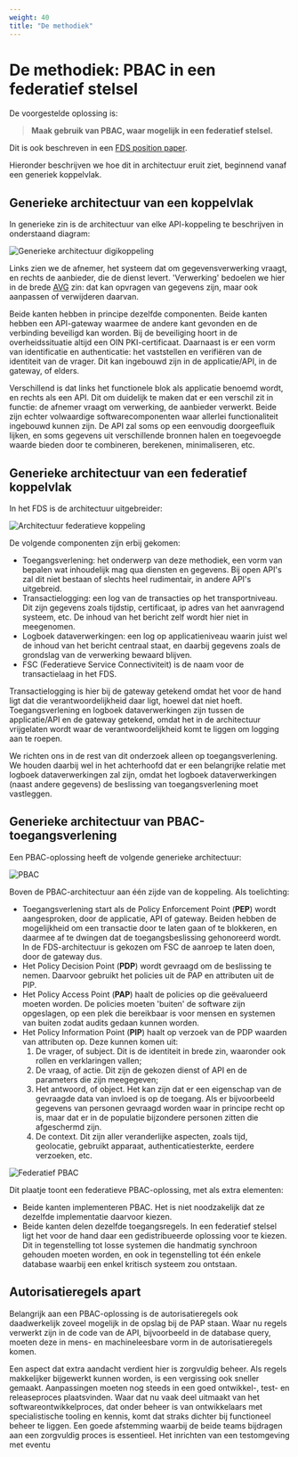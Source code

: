 ```yaml
---
weight: 40
title: "De methodiek"
---
```


# De methodiek: PBAC in een federatief stelsel

De voorgestelde oplossing is: 
> **Maak gebruik van PBAC, waar mogelijk in een federatief stelsel.**

Dit is ook beschreven in een [FDS position paper](https://federatief.datastelsel.nl/kennisbank/pbac/#hoe-werkt-pbac-over-verschillende-organisaties-in-een-federatief-datastelsel).

Hieronder beschrijven we hoe dit in architectuur eruit ziet, beginnend vanaf een generiek koppelvlak.

## Generieke architectuur van een koppelvlak

In generieke zin is de architectuur van elke API-koppeling te beschrijven in onderstaand diagram:

![Generieke architectuur digikoppeling](/images/1.2.3.4.1_architectuur_digikoppeling.png)

Links zien we de afnemer, het systeem dat om gegevensverwerking vraagt, en rechts de aanbieder, die de dienst levert.
'Verwerking' bedoelen we hier in de brede [AVG](https://www.autoriteitpersoonsgegevens.nl/themas/basis-avg/privacy-en-persoonsgegevens/verwerken-van-persoonsgegevens) zin: dat kan opvragen van gegevens zijn, maar ook aanpassen of verwijderen daarvan.

Beide kanten hebben in principe dezelfde componenten.
Beide kanten hebben een API-gateway waarmee de andere kant gevonden en de verbinding beveiligd kan worden. 
Bij de beveiliging hoort in de overheidssituatie altijd een OIN PKI-certificaat. 
Daarnaast is er een vorm van identificatie en authenticatie: het vaststellen en verifiëren van de identiteit van de vrager. 
Dit kan ingebouwd zijn in de applicatie/API, in de gateway, of elders. 

Verschillend is dat links het functionele blok als applicatie benoemd wordt, en rechts als een API. Dit om duidelijk
te maken dat er een verschil zit in functie: de afnemer vraagt om verwerking, de aanbieder verwerkt. 
Beide zijn echter volwaardige softwarecomponenten waar allerlei functionaliteit ingebouwd kunnen zijn. De API zal soms op een
eenvoudig doorgeefluik lijken, en soms gegevens uit verschillende bronnen halen en toegevoegde waarde bieden
door te combineren, berekenen, minimaliseren, etc.

## Generieke architectuur van een federatief koppelvlak

In het FDS is de architectuur uitgebreider:

![Architectuur federatieve koppeling](/images/1.2.3.4.2_architectuur_federatieve_koppeling.png)

De volgende componenten zijn erbij gekomen:
- Toegangsverlening: het onderwerp van deze methodiek, een vorm van bepalen wat inhoudelijk mag qua diensten en gegevens. Bij open API's zal dit niet bestaan of
slechts heel rudimentair, in andere API's uitgebreid.
- Transactielogging: een log van de transacties op het transportniveau. Dit zijn gegevens zoals tijdstip, certificaat, ip adres
van het aanvragend systeem, etc. De inhoud van het bericht zelf wordt hier niet in meegenomen. 
- Logboek dataverwerkingen: een log op applicatieniveau waarin juist wel de inhoud van het bericht centraal staat, en daarbij gegevens
zoals de grondslag van de verwerking bewaard blijven. 
- FSC (Federatieve Service Connectiviteit) is de naam voor de transactielaag in het FDS.

Transactielogging is hier bij de gateway getekend omdat het voor de hand ligt dat die verantwoordelijkheid daar ligt, hoewel dat niet hoeft.
Toegangsverlening en logboek dataverwerkingen zijn tussen de applicatie/API en de gateway getekend, omdat het in de
architectuur vrijgelaten wordt waar de verantwoordelijkheid komt te liggen om logging aan te roepen.

We richten ons in de rest van dit onderzoek alleen op toegangsverlening. We houden daarbij wel in het achterhoofd dat
er een belangrijke relatie met logboek dataverwerkingen zal zijn, omdat het logboek dataverwerkingen (naast andere gegevens) 
de beslissing van toegangsverlening moet vastleggen. 

## Generieke architectuur van PBAC-toegangsverlening

Een PBAC-oplossing heeft de volgende generieke architectuur:

![PBAC](/images/1.2.3.4.3_architectuur_pbac.png)

Boven de PBAC-architectuur aan één zijde van de koppeling. Als toelichting: 
- Toegangsverlening start als de Policy Enforcement Point (**PEP**) wordt aangesproken, door de applicatie, API of gateway. Beiden hebben de mogelijkheid om een transactie
door te laten gaan of te blokkeren, en daarmee af te dwingen dat de toegangsbeslissing gehonoreerd wordt. In de FDS-architectuur
is gekozen om FSC de aanroep te laten doen, door de gateway dus.
- Het Policy Decision Point (**PDP**) wordt gevraagd om de beslissing te nemen. Daarvoor gebruikt het policies uit de PAP en attributen uit de PIP.
- Het Policy Access Point (**PAP**) haalt de policies op die geëvalueerd moeten worden. De policies moeten 'buiten' de software zijn opgeslagen, 
op een plek die bereikbaar is voor mensen en systemen van buiten zodat audits gedaan kunnen worden.
- Het Policy Information Point (**PIP**) haalt op verzoek van de PDP waarden van attributen op. Deze kunnen komen uit:
    1. De vrager, of subject. Dit is de identiteit in brede zin, waaronder ook rollen en verklaringen vallen;
  2. De vraag, of actie. Dit zijn de gekozen dienst of API en de parameters die zijn meegegeven;
  3. Het antwoord, of object. Het kan zijn dat er een eigenschap van de gevraagde data van invloed is op de toegang. Als er bijvoorbeeld gegevens van personen gevraagd worden waar in principe recht op is, maar dat er in de populatie bijzondere personen zitten die afgeschermd zijn.
  3. De context. Dit zijn aller veranderlijke aspecten, zoals tijd, geolocatie, gebruikt apparaat, authenticatiesterkte, eerdere verzoeken, etc. 

![Federatief PBAC](/images/1.2.3.4.3_architectuur_federatief_pbac.png)

Dit plaatje toont een federatieve PBAC-oplossing, met als extra elementen:
- Beide kanten implementeren PBAC. Het is niet noodzakelijk dat ze dezelfde implementatie daarvoor kiezen.
- Beide kanten delen dezelfde toegangsregels. In een federatief stelsel ligt het voor de hand daar een gedistribueerde oplossing voor te kiezen.
Dit in tegenstelling tot losse systemen die handmatig synchroon gehouden moeten worden, en ook in tegenstelling tot 
één enkele database waarbij een enkel kritisch systeem zou ontstaan.

## Autorisatieregels apart

Belangrijk aan een PBAC-oplossing is de autorisatieregels ook daadwerkelijk zoveel mogelijk in de opslag bij de PAP staan. 
Waar nu regels verwerkt zijn in de code van de API, bijvoorbeeld in de database query, moeten deze in mens- en machineleesbare
vorm in de autorisatieregels komen.

Een aspect dat extra aandacht verdient hier is zorgvuldig beheer. Als regels makkelijker bijgewerkt kunnen worden, is een 
vergissing ook sneller gemaakt. Aanpassingen moeten nog steeds in een goed ontwikkel-, test- en releaseproces plaatsvinden.
Waar dat nu vaak deel uitmaakt van het softwareontwikkelproces, dat onder beheer is van ontwikkelaars met specialistische
tooling en kennis, komt dat straks dichter bij functioneel beheer te liggen. Een goede afstemming waarbij de beide teams
bijdragen aan een zorgvuldig proces is essentieel. Het inrichten van een testomgeving met eventu
